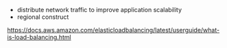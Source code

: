 - distribute network traffic to improve application scalability
- regional construct


https://docs.aws.amazon.com/elasticloadbalancing/latest/userguide/what-is-load-balancing.html